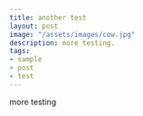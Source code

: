 ```yaml
---
title: another test
layout: post
image: "/assets/images/cow.jpg"
description: more testing.
tags:
- sample
- post
- test
---
```


more testing

